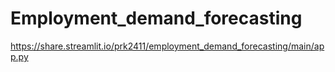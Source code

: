 # Employment_demand_forecasting

https://share.streamlit.io/prk2411/employment_demand_forecasting/main/app.py
